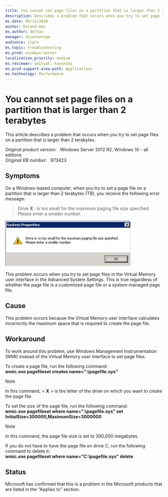 ```yaml
---
title: You cannot set page files on a partition that is larger than 2 terabytes
description: Describes a problem that occurs when you try to set page files on a partition that is larger than 2 terabytes
ms.date: 09/14/2020
author: Deland-Han
ms.author: delhan 
manager: dscontentpm
audience: itpro
ms.topic: troubleshooting
ms.prod: windows-server
localization_priority: medium
ms.reviewer: adityah, kaushika
ms.prod-support-area-path: Applications
ms.technology: Performance
---
```

# You cannot set page files on a partition that is larger than 2 terabytes

This article describes a problem that occurs when you try to set page files on a partition that is larger than 2 terabytes.

_Original product version:_ &nbsp; Windows Server 2012 R2, Windows 10 - all editions  
_Original KB number:_ &nbsp; 973423

## Symptoms

On a Windows-based computer, when you try to set a page file on a partition that is larger than 2 terabytes (TB), you receive the following error message:  
>Drive **X** : is too small for the maximum paging file size specified. Please enter a smaller number.

![Screenshot of System Properties](./media/cannot-set-page-files-on-partition-larger-than-2-tb/drive-too-small.jpg)

This problem occurs when you try to set page files in the Virtual Memory user interface in the Advanced System Settings. This is true regardless of whether the page file is a customized page file or a system-managed page file.

## Cause

This problem occurs because the Virtual Memory user interface calculates incorrectly the maximum space that is required to create the page file.

## Workaround

To work around this problem, use Windows Management Instrumentation (WMI) instead of the Virtual Memory user interface to set page files.

To create a page file, run the following command:  
 **wmic.exe pagefileset creates name="<X>:\\pagefile.sys"**  
>[!Note]
 In this command, < **X** > is the letter of the drive on which you want to create the page file.

To set the size of the page file, run the following command:  
 **wmic.exe pagefileset where name="<X>:\\pagefile.sys" set InitialSize=300000,MaximumSize=3000000**  
>[!Note]
 In this command, the page file size is set to 300,000 megabytes.

If you do not have to have the page file on drive C, run the following command to delete it:  
 **wmic.exe pagefileset where name="C:\\pagefile.sys" delete**  

## Status

Microsoft has confirmed that this is a problem in the Microsoft products that are listed in the "Applies to" section.
